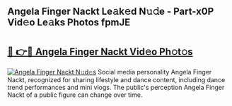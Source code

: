 ## Angela Finger Nackt Le𝚊k𝚎d N𝚞𝚍e - Part-x0P Vid𝚎o Le𝚊ks Photos fpmJE

# <h2><a href="http://fb95zsv.evod.top/?m=Angela+Finger+Nackt">🔗 👉🔴 Angela Finger Nackt Vid𝚎o Ph𝚘t𝚘s</a></h2>

[![Angela Finger Nackt N𝚞d𝚎s](https://i.imgur.com/8V9OHl7.gif)](http://fb95zsv.evod.top/?m=Angela+Finger+Nackt)
Social media personality Angela Finger Nackt, recognized for sharing lifestyle and dance content, including dance trend performances and mini vlogs. The public's perception Angela Finger Nackt of a public figure can change over time. 
